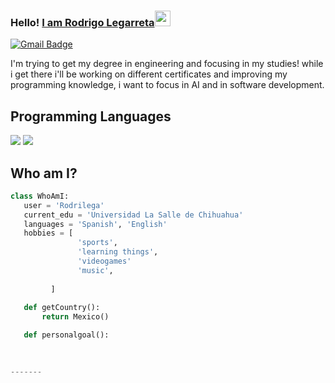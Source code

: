### Hello! [I am Rodrigo Legarreta](https://www.youtube.com/channel/UCietjxpksncMdOUkycv5nqA)<img src="https://media.giphy.com/media/hvRJCLFzcasrR4ia7z/giphy.gif" width="25px">

[![Gmail Badge](https://img.shields.io/badge/-rodrigols1011@gmail.com-c14438?style=flat-square&logo=Gmail&logoColor=white&link=mailto:asterp04@gmail.com)](mailto:asterp04@gmail.com) 

I'm trying to get my degree in engineering and focusing in my studies! while i get there i'll be working on different certificates and improving my programming knowledge, i want to focus in AI and in software development.

## Programming Languages
 <img src = 'https://img.shields.io/badge/python-3670A0?style=for-the-badge&logo=python&logoColor=ffdd54'/>
 <img src = 'https://img.shields.io/badge/html5-%23E34F26.svg?style=for-the-badge&logo=html5&logoColor=white'/>
 
 ## Who am I?
 ```python
 class WhoAmI:
 	user = 'Rodrilega'
	current_edu = 'Universidad La Salle de Chihuahua'
	languages = 'Spanish', 'English'
	hobbies = [
				'sports',
				'learning things',
				'videogames'
				'music',
        			
	  	  ]
	
	def getCountry():
		return Mexico()

	def personalgoal():
		
	
 
 -------

